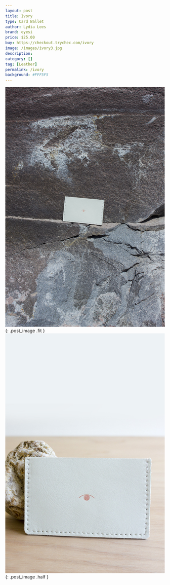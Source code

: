 ```yaml
---
layout: post
title: Ivory
type: Card Wallet
author: Lydia Lees
brand: eyesi
price: $25.00
buy: https://checkout.trychec.com/ivory
image: /images/ivory3.jpg
description:
category: []
tag: [Leather]
permalink: /ivory
background: #FFF5F5
---
```

![](/images/ivory2.jpg){: .post_image .fit }
![](/images/ivory1.jpg){: .post_image .half }
